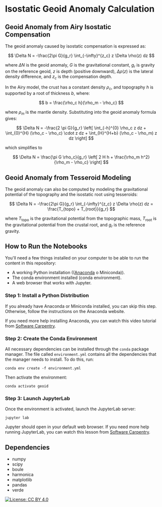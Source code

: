 # Isostatic Geoid Anomaly Calculation

## Geoid Anomaly from Airy Isostatic Compensation

The geoid anomaly caused by isostatic compensation is expressed as:

$$
\Delta N = -\frac{2\pi G}{g_r} \int_{-\infty}^{z_c} z \Delta \rho(z) dz
$$

where $\Delta N$ is the geoid anomaly, $G$ is the gravitational constant, $g_r$ is
gravity on the reference geoid, $z$ is depth (positive downward), $\Delta \rho(z)$ is
the lateral density difference, and $z_c$ is the compensation depth.

In the Airy model, the crust has a constant density $\rho_c$, and topography $h$ is
supported by a root of thickness $b$, where:

$$
b = \frac{\rho_c h}{\rho_m - \rho_c}
$$

where $\rho_m$ is the mantle density.
Substituting into the geoid anomaly formula gives:

$$
\Delta N = -\frac{2 \pi G}{g_r} \left[
  \int_{-h}^{0} \rho_c z dz +
  \int_{0}^{H} (\rho_c - \rho_c) \cdot z dz +
  \int_{H}^{H+b} (\rho_c - \rho_m) z dz
\right]
$$

which simplifies to

$$
\Delta N = \frac{\pi G \rho_c}{g_r} \left[
  2 H h + \frac{\rho_m h^2}{\rho_m - \rho_c}
\right]
$$

## Geoid Anomaly from Tesseroid Modeling

The geoid anomaly can also be computed by modeling the gravitational potential of the topography and the isostatic root using tesseroids:

$$
\Delta N = -\frac{2\pi G}{g_r} \int_{-\infty}^{z_c} z \Delta \rho(z) dz = \frac{T_{topo} + T_{root}}{g_r}
$$

where $T_{\text{topo}}$ is the gravitational potential from the topographic mass,
$T_{\text{root}}$ is the gravitational potential from the crustal root, and $g_r$ is
the reference gravity.

## How to Run the Notebooks

You'll need a few things installed on your computer to be able to run the content in
this repository:

- A working Python installation (([Anaconda](https://www.anaconda.com/) o Miniconda)).
- The conda environment installed (conda environment).
- A web browser that works with Jupyter.

### Step 1: Install a Python Distribution

If you already have Anaconda or Miniconda installed, you can skip this step.
Otherwise, follow the instructions on the Anaconda website.

If you need more help installing Anaconda, you can watch this video tutorial from
[Software Carpentry](https://carpentries.github.io/workshop-template/#python).

### Step 2: Create the Conda Environment

All necessary dependencies can be installed through the `conda` package manager.
The file called `environment.yml` contains all the dependencies that the manager needs
to install.
To do this, run:

```
conda env create -f environment.yml
```

Then activate the environment:

```
conda activate geoid
```

### Step 3: Launch JupyterLab

Once the environment is activated, launch the JupyterLab server:

```
jupyter lab
```

Jupyter should open in your default web browser.
If you need more help running JupyterLab, you can watch this lesson from
[Software Carpentry](https://swcarpentry.github.io/python-novice-gapminder/01-run-quit/index.html).

## Dependencies

- numpy
- scipy
- boule
- harmonica
- matplotlib
- pandas
- verde

[![License: CC BY 4.0](https://img.shields.io/badge/License-CC%20BY%204.0-lightgrey.svg)](https://creativecommons.org/licenses/by/4.0/)
